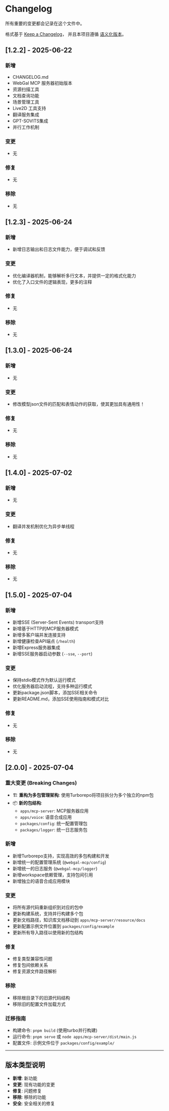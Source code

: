 # Changelog

所有重要的变更都会记录在这个文件中。

格式基于 [Keep a Changelog](https://keepachangelog.com/zh-CN/1.0.0/)，
并且本项目遵循 [语义化版本](https://semver.org/lang/zh-CN/)。

## [1.2.2] - 2025-06-22

### 新增
- CHANGELOG.md
- WebGal MCP 服务器初始版本
- 资源扫描工具
- 文档查询功能
- 场景管理工具
- Live2D 工具支持
- 翻译服务集成
- GPT-SOVITS集成
- 并行工作机制

### 变更
- 无

### 修复
- 无

### 移除
- 无

## [1.2.3] - 2025-06-24

### 新增
- 新增日志输出和日志文件能力，便于调试和反馈

### 变更
- 优化编译器机制，能够解析多行文本，并提供一定的格式化能力
- 优化了入口文件的逻辑表现，更多的注释

### 修复
- 无

### 移除
- 无

## [1.3.0] - 2025-06-24

### 新增
- 无

### 变更
- 修改模型json文件的匹配和表情动作的获取，使其更加具有通用性！

### 修复
- 无

### 移除
- 无

## [1.4.0] - 2025-07-02

### 新增
- 无

### 变更
- 翻译并发机制优化为异步单线程

### 修复
- 无

### 移除
- 无

## [1.5.0] - 2025-07-04

### 新增
- 新增SSE (Server-Sent Events) transport支持
- 新增基于HTTP的MCP服务器模式
- 新增多客户端并发连接支持
- 新增健康检查API端点 (`/health`)
- 新增Express服务器集成
- 新增SSE服务器启动参数 (`--sse`, `--port`)

### 变更
- 保持stdio模式作为默认运行模式
- 优化服务器启动流程，支持多种运行模式
- 更新package.json脚本，添加SSE相关命令
- 更新README.md，添加SSE使用指南和模式对比

### 修复
- 无

### 移除
- 无

## [2.0.0] - 2025-07-04

### 重大变更 (Breaking Changes)
- 🏗️ **重构为多包管理架构**: 使用Turborepo将项目拆分为多个独立的npm包
- 📦 **新的包结构**: 
  - `apps/mcp-server`: MCP服务器应用
  - `apps/voice`: 语音合成应用  
  - `packages/config`: 统一配置管理包
  - `packages/logger`: 统一日志服务包

### 新增
- 新增Turborepo支持，实现高效的多包构建和开发
- 新增统一的配置管理系统 (`@webgal-mcp/config`)
- 新增统一的日志服务 (`@webgal-mcp/logger`)
- 新增workspace依赖管理，支持包间引用
- 新增独立的语音合成应用模块

### 变更
- 将所有源代码重新组织到对应的包中
- 更新构建系统，支持并行构建多个包
- 更新文档路径，知识库文档移动到 `apps/mcp-server/resource/docs`
- 更新配置示例文件位置到 `packages/config/example`
- 更新所有导入路径以使用新的包结构

### 修复
- 修复类型兼容性问题
- 修复包间依赖关系
- 修复资源文件路径解析

### 移除
- 移除根目录下的旧源代码结构
- 移除旧的配置文件加载方式

### 迁移指南
- 构建命令: `pnpm build` (使用turbo并行构建)
- 运行命令: `pnpm serve` 或 `node apps/mcp-server/dist/main.js`
- 配置文件: 示例文件位于 `packages/config/example/`


---

## 版本类型说明

- **新增**: 新功能
- **变更**: 现有功能的变更
- **修复**: 问题修复
- **移除**: 移除的功能
- **安全**: 安全相关的修复 